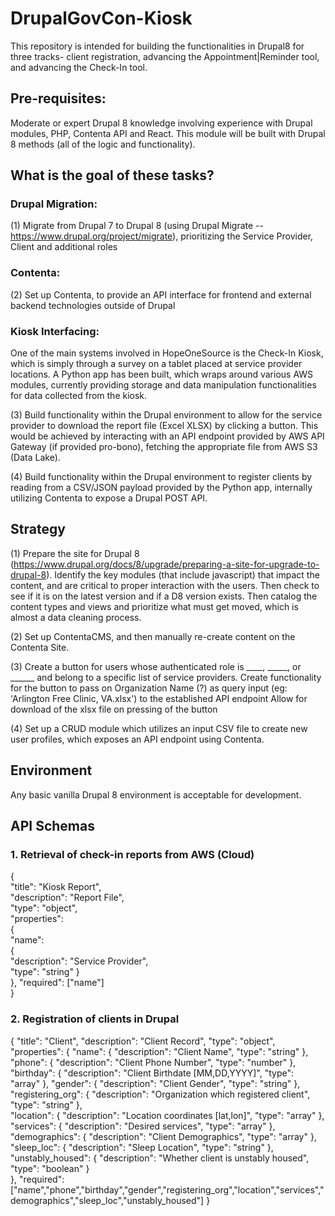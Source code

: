 # DrupalGovCon-Kiosk
This repository is intended for building the functionalities in Drupal8 for three tracks- client registration, advancing the Appointment|Reminder tool, and advancing the Check-In tool.

## Pre-requisites:
Moderate or expert Drupal 8 knowledge involving experience with Drupal modules, PHP, Contenta API and React. This module will be built with Drupal 8 methods (all of the logic and functionality). 

## What is the goal of these tasks?
### Drupal Migration:
(1) Migrate from Drupal 7 to Drupal 8 (using Drupal Migrate -- https://www.drupal.org/project/migrate), prioritizing the Service Provider, Client and additional roles

### Contenta:
(2) Set up Contenta, to provide an API interface for frontend and external backend technologies outside of Drupal

### Kiosk Interfacing:
One of the main systems involved in HopeOneSource is the Check-In Kiosk, which is simply through a survey on a tablet placed at service provider locations. A Python app has been built, which wraps around various AWS modules, currently providing storage and data manipulation functionalities for data collected from the kiosk.

(3) Build functionality within the Drupal environment to allow for the service provider to download the report file (Excel XLSX) by clicking a button. This would be achieved by interacting with an API endpoint provided by AWS API Gateway (if provided pro-bono), fetching the appropriate file from AWS S3 (Data Lake).

(4) Build functionality within the Drupal environment to register clients by reading from a CSV/JSON payload provided by the Python app, internally utilizing Contenta to expose a Drupal POST API.

## Strategy
(1)
Prepare the site for Drupal 8 (https://www.drupal.org/docs/8/upgrade/preparing-a-site-for-upgrade-to-drupal-8). Identify the key modules (that include javascript) that impact the content, and are critical to proper interaction with the users.  Then check to see if it is on the latest version and if a D8 version exists. Then catalog the content types and views and prioritize what must get moved, which is almost a data cleaning process.

(2)
Set up ContentaCMS, and then manually re-create content on the Contenta Site.

(3)
Create a button for users whose authenticated role is ____, _____, or ______ and belong to a specific list of service providers.
Create functionality for the button to pass on Organization Name (?) as query input (eg: 'Arlington Free Clinic, VA.xlsx') to the established API endpoint
Allow for download of the xlsx file on pressing of the button

(4)
Set up a CRUD module which utilizes an input CSV file to create new user profiles, which exposes an API endpoint using Contenta.

## Environment
Any basic vanilla Drupal 8 environment is acceptable for development.

## API Schemas
### 1. Retrieval of check-in reports from AWS (Cloud)
{\
	"title": "Kiosk Report",\
   "description": "Report File",\
   "type": "object",\
   "properties":\
   {\
      "name":\
      {\
         "description": "Service Provider",\
         "type": "string"
      }                                              
   },
   "required": ["name"]\
}

### 2. Registration of clients in Drupal
{
   "title": "Client",
   "description": "Client Record",
   "type": "object",
   "properties":
   {
      "name":
      {
         "description": "Client Name",
         "type": "string"
      },
      "phone":
      {
         "description": "Client Phone Number",
         "type": "number"
      },
      "birthday":
      {
         "description": "Client Birthdate [MM,DD,YYYY]",
         "type": "array"
      },
      "gender":
      {
         "description": "Client Gender",
         "type": "string"
      },
      "registering_org":
      {
         "description": "Organization which registered client",
         "type": "string"
      },   
      "location":
      {
         "description": "Location coordinates [lat,lon]",
         "type": "array"
      },   
      "services":
      {
         "description": "Desired services",
         "type": "array"
      },
      "demographics":
      {
         "description": "Client Demographics",
         "type": "array"
      },
      "sleep_loc":
      {
         "description": "Sleep Location",
         "type": "string"
      },     
      "unstably_housed":
      {
         "description": "Whether client is unstably housed",
         "type": "boolean"
      }                                                  
   },
   "required": ["name","phone","birthday","gender","registering_org","location","services","demographics","sleep_loc","unstably_housed"] 
}

